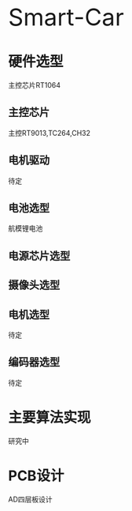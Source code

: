 <font size="8">Smart-Car</font>
# 硬件选型
主控芯片RT1064

## 主控芯片
主控RT9013,TC264,CH32
## 电机驱动
待定
## 电池选型
航模锂电池
## 电源芯片选型
## 摄像头选型
## 电机选型
待定
## 编码器选型
待定
# 主要算法实现
研究中

# PCB设计
AD四层板设计

